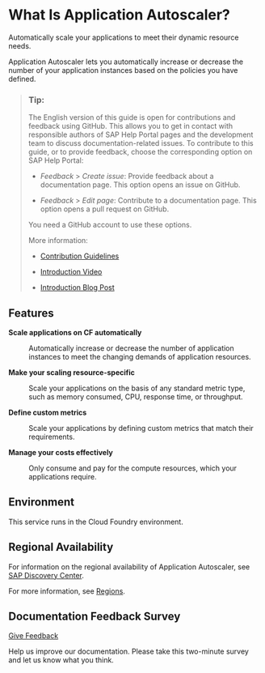 <!-- loio45341f37cf6e4738a4b7cd20f18350de -->

# What Is Application Autoscaler?

Automatically scale your applications to meet their dynamic resource needs. 

Application Autoscaler lets you automatically increase or decrease the number of your application instances based on the policies you have defined.

> ### Tip:  
> The English version of this guide is open for contributions and feedback using GitHub. This allows you to get in contact with responsible authors of SAP Help Portal pages and the development team to discuss documentation-related issues. To contribute to this guide, or to provide feedback, choose the corresponding option on SAP Help Portal:
> 
> -   *Feedback* \> *Create issue*: Provide feedback about a documentation page. This option opens an issue on GitHub.
> 
> -   *Feedback* \> *Edit page*: Contribute to a documentation page. This option opens a pull request on GitHub.
> 
> 
> You need a GitHub account to use these options.
> 
> More information:
> 
> -   [Contribution Guidelines](https://help.sap.com/docs/open-documentation-initiative/contribution-guidelines/readme.html)
> 
> -   [Introduction Video](https://www.youtube.com/watch?v=WJ0oarMlVW4)
> 
> -   [Introduction Blog Post](https://blogs.sap.com/2021/11/29/sap-btp-documentation-goes-github-new-collaboration-process/)



## Features


<dl>
<dt><b>

Scale applications on CF automatically 

</b></dt>
<dd>

Automatically increase or decrease the number of application instances to meet the changing demands of application resources.



</dd><dt><b>

Make your scaling resource-specific 

</b></dt>
<dd>

Scale your applications on the basis of any standard metric type, such as memory consumed, CPU, response time, or throughput.



</dd><dt><b>

Define custom metrics 

</b></dt>
<dd>

Scale your applications by defining custom metrics that match their requirements.



</dd><dt><b>

Manage your costs effectively 

</b></dt>
<dd>

Only consume and pay for the compute resources, which your applications require.



</dd>
</dl>



<a name="loio45341f37cf6e4738a4b7cd20f18350de__section_cfx_zgm_qbc"/>

## Environment

This service runs in the Cloud Foundry environment.



<a name="loio45341f37cf6e4738a4b7cd20f18350de__section_tlq_1pz_m4b"/>

## Regional Availability

For information on the regional availability of Application Autoscaler, see [SAP Discovery Center](https://discovery-center.cloud.sap/serviceCatalog/application-autoscaler?tab=service_plan&region=all&service_plan=standard).

For more information, see [Regions](https://help.sap.com/viewer/65de2977205c403bbc107264b8eccf4b/Cloud/en-US/350356d1dc314d3199dca15bd2ab9b0e.html).



<a name="loio45341f37cf6e4738a4b7cd20f18350de__section_oj2_b2v_mbc"/>

## Documentation Feedback Survey

[Give Feedback](https://sapinsights.eu.qualtrics.com/jfe/form/SV_benTuDlU1zhPyiG)

Help us improve our documentation. Please take this two-minute survey and let us know what you think.

